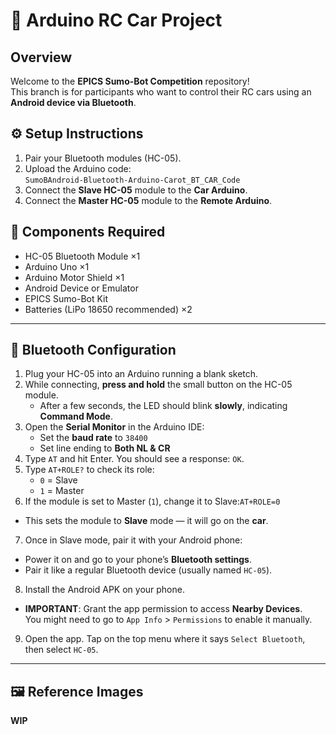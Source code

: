 # 🚗 Arduino RC Car Project  

## Overview  
Welcome to the **EPICS Sumo-Bot Competition** repository!  
This branch is for participants who want to control their RC cars using an **Android device via Bluetooth**.

## ⚙️ Setup Instructions  
1. Pair your Bluetooth modules (HC-05).  
2. Upload the Arduino code:  
   `SumoBAndroid-Bluetooth-Arduino-Carot_BT_CAR_Code`  
3. Connect the **Slave HC-05** module to the **Car Arduino**.  
4. Connect the **Master HC-05** module to the **Remote Arduino**.  

## 🧰 Components Required  
- HC-05 Bluetooth Module ×1  
- Arduino Uno ×1  
- Arduino Motor Shield ×1  
- Android Device or Emulator  
- EPICS Sumo-Bot Kit  
- Batteries (LiPo 18650 recommended) ×2  

---

## 🔵 Bluetooth Configuration  

1. Plug your HC-05 into an Arduino running a blank sketch.  
2. While connecting, **press and hold** the small button on the HC-05 module.  
   - After a few seconds, the LED should blink **slowly**, indicating **Command Mode**.  
3. Open the **Serial Monitor** in the Arduino IDE:  
   - Set the **baud rate** to `38400`  
   - Set line ending to **Both NL & CR**  
4. Type `AT` and hit Enter. You should see a response: `OK`.  
5. Type `AT+ROLE?` to check its role:  
   - `0` = Slave  
   - `1` = Master  
6. If the module is set to Master (`1`), change it to Slave:`AT+ROLE=0`
- This sets the module to **Slave** mode — it will go on the **car**.
7. Once in Slave mode, pair it with your Android phone:  
- Power it on and go to your phone’s **Bluetooth settings**.  
- Pair it like a regular Bluetooth device (usually named `HC-05`).  
8. Install the Android APK on your phone.  
- **IMPORTANT**: Grant the app permission to access **Nearby Devices**.  
  You might need to go to `App Info` > `Permissions` to enable it manually.
9. Open the app. Tap on the top menu where it says `Select Bluetooth`, then select `HC-05`.

---

## 🖼️ Reference Images  
**WIP**
